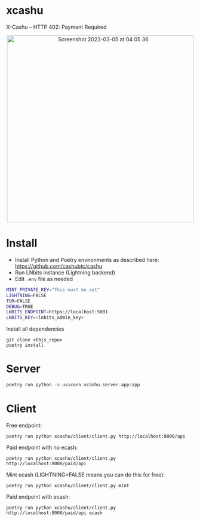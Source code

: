 # xcashu
X-Cashu – HTTP 402: Payment Required

<p align="center">
<img width="500" alt="Screenshot 2023-03-05 at 04 05 36" src="https://user-images.githubusercontent.com/93376500/222955642-5c442c71-a031-45d1-80a9-8e3f1400bd62.png">
</p>

# Install
- Install Python and Poetry environments as described here: https://github.com/cashubtc/cashu
- Run LNbits instance (Lightning backend)
- Edit `.env` file as needed

```sh
MINT_PRIVATE_KEY="This must be set"
LIGHTNING=FALSE
TOR=FALSE
DEBUG=TRUE
LNBITS_ENDPOINT=https://localhost:5001
LNBITS_KEY=<lnbits_admin_key>
```

Install all dependencies

```
git clone <this_repo>
poetry install
```

# Server
```sh
poetry run python -m uvicorn xcashu.server.app:app
```

# Client

Free endpoint:

```
poetry run python xcashu/client/client.py http://localhost:8000/api
```

Paid endpoint with no ecash:

```
poetry run python xcashu/client/client.py http://localhost:8000/paid/api
```

Mint ecash (LIGHTNING=FALSE means you can do this for free):

```
poetry run python xcashu/client/client.py mint
```


Paid endpoint with ecash:

```
poetry run python xcashu/client/client.py http://localhost:8000/paid/api ecash
```
